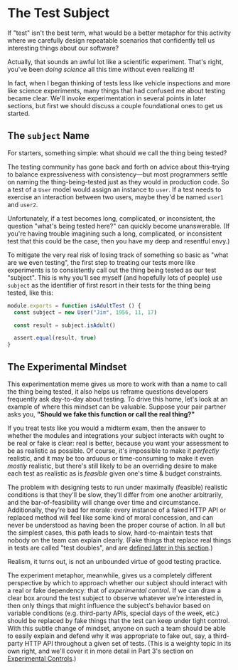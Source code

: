 # The Test Subject

If "test" isn't the best term, what would be a better metaphor for this activity
where we carefully design repeatable scenarios that confidently tell us
interesting things about our software?

Actually, that sounds an awful lot like a scientific experiment. That's
right, you've been *doing science* all this time without even realizing it!

In fact, when I began thinking of tests less like vehicle inspections and more
like science experiments, many things that had confused me about testing became
clear. We'll invoke experimentation in several points in later sections, but
first we should discuss a couple foundational ones to get us started.

## The `subject` Name

For starters, something simple: what should we call the thing being tested?

The testing community has gone back and forth on advice about this–trying to
balance expressiveness with consistency—but most programmers settle on naming
the thing-being-tested just as they would in production code. So a test of a
`User` model would assign an instance to `user`. If a test needs to exercise an
interaction between two users, maybe they'd be named `user1` and `user2`.

Unfortunately, if a test becomes long, complicated, or inconsistent, the
question "what's being tested here?" can quickly become unanswerable. (If you're
having trouble imagining such a long, complicated, or inconsistent test that
this could be the case, then you have my deep and resentful envy.)

To mitigate the very real risk of losing track of something so basic as "what
are we even testing", the first step to treating our tests more like experiments
is to consistently call out the thing being tested as our test "subject". This
is why you'll see myself (and hopefully lots of people) use `subject` as the
identifier of first resort in their tests for the thing being tested, like this:

```js
module.exports = function isAdultTest () {
  const subject = new User("Jim", 1956, 11, 17)

  const result = subject.isAdult()

  assert.equal(result, true)
}
```

## The Experimental Mindset

This experimentation meme gives us more to work with than a name to call the
thing being tested, it also helps us reframe questions developers frequently ask
day-to-day about testing. To drive this home, let's look at an example of where
this mindset can be valuable. Suppose your pair partner asks you, **"Should we
fake this function or call the real thing?"**

If you treat tests like you would a midterm exam, then the answer to whether the
modules and integrations your subject interacts with ought to be real or fake is
clear: real is better, because you want your assessment to be as realistic as
possible. Of course, it's impossible to make it _perfectly_ realistic, and it
may be too arduous or time-consuming to make it even _mostly_ realistic, but
there's still likely to be an overriding desire to make each test as realistic
as is _feasible_ given one's time & budget constraints.

The problem with designing tests to run under maximally (feasible) realistic
conditions is that they'll be slow, they'll differ from one another arbitrarily,
and the bar-of-feasibility will change over time and circumstance. Additionally,
they're bad for morale: every instance of a faked HTTP API or replaced method
will feel like some kind of moral concession, and can never be understood as
having been the proper course of action. In all but the simplest cases, this
path leads to slow, hard-to-maintain tests that nobody on the team can explain
clearly. (Fake things that replace real things in tests are called "test
doubles", and are [defined later in this section](test-doubles.html).)

Realism, it turns out, is not an unbounded virtue of good testing practice.

The experiment metaphor, meanwhile, gives us a completely different perspective
by which to approach whether our subject should interact with a real or fake
dependency: that of _experimental control_. If we can draw a clear box around
the test subject to observe whatever we're interested in, then only things that
might influence the subject's behavior based on variable conditions (e.g.
third-party APIs, special days of the week, etc.) should be replaced by fake
things that the test can keep under tight control. With this subtle change of
mindset, anyone on such a team should be able to easily explain and defend why
it was appropriate to fake out, say, a third-party HTTP API throughout a given
set of tests. (This is a weighty topic in its own right, and we'll cover it in
more detail in Part 3's section on [Experimental
Controls](../part-3-how-to-test-well/experimental-controls.html).)
